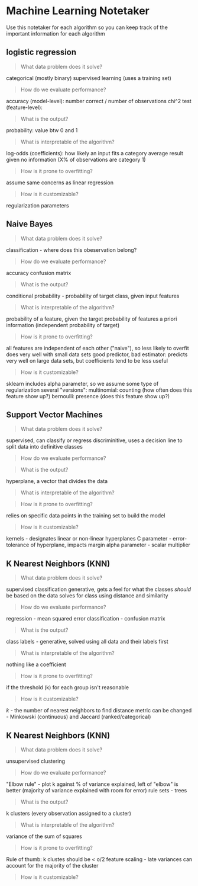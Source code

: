 # Machine Learning Notetaker

Use this notetaker for each algorithm so you can keep track of the important information for each algorithm

## logistic regression

> What data problem does it solve?

categorical (mostly binary)
supervised learning (uses a training set)

> How do we evaluate performance?

accuracy (model-level): number correct / number of observations
chi^2 test (feature-level):

> What is the output?

probability: value btw 0 and 1

> What is interpretable of the algorithm?

log-odds (coefficients): how likely an input fits a category
average result given no information (X% of observations are category 1)

> How is it prone to overfitting?

assume same concerns as linear regression

> How is it customizable?

regularization parameters


## Naive Bayes

> What data problem does it solve?

classification - where does this obeservation belong?

> How do we evaluate performance?

accuracy
confusion matrix

> What is the output?

conditional probability - probability of target class, given input features

> What is interpretable of the algorithm?

probability of a feature, given the target
probability of features
a priori information (independent probability of target)

> How is it prone to overfitting?

all features are independent of each other ("naive"), so less likely to overfit
does very well with small data sets
good predictor, bad estimator: predicts very well on large data sets, but coefficients tend to be less useful

> How is it customizable?

sklearn includes alpha parameter, so we assume some type of regularization
several "versions":
    multinomial: counting (how often does this feature show up?)
    bernoulli: presence (does this feature show up?)


## Support Vector Machines

> What data problem does it solve?

supervised, can classify or regress
discriminitive, uses a decision line to split data into definitive classes

> How do we evaluate performance?



> What is the output?

hyperplane, a vector that divides the data

> What is interpretable of the algorithm?



> How is it prone to overfitting?

relies on specific data points in the training set to build the model

> How is it customizable?

kernels - designates linear or non-linear hyperplanes
C parameter - error-tolerance of hyperplane, impacts margin
alpha parameter - scalar multiplier


## K Nearest Neighbors (KNN)

> What data problem does it solve?

supervised
classification
generative, gets a feel for what the classes *should* be based on the data
solves for class using distance and similarity

> How do we evaluate performance?

regression - mean squared error
classification - confusion matrix

> What is the output?

class labels - generative, solved using all data and their labels first

> What is interpretable of the algorithm?

nothing like a coefficient

> How is it prone to overfitting?

if the threshold (k) for each group isn't reasonable

> How is it customizable?

*k* - the number of nearest neighbors to find
distance metric can be changed - Minkowski (continuous) and Jaccard (ranked/categorical)


## K Nearest Neighbors (KNN)

> What data problem does it solve?

unsupervised
clustering

> How do we evaluate performance?

"Elbow rule" - plot k against % of variance explained, left of "elbow" is better (majority of variance explained with room for error)
rule sets - trees

> What is the output?

k clusters (every observation assigned to a cluster)

> What is interpretable of the algorithm?

variance of the sum of squares

> How is it prone to overfitting?

Rule of thumb: k clustes should be < o/2
feature scaling - late variances can account for the majority of the cluster

> How is it customizable?

